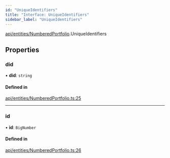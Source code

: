 ```yaml
---
id: "UniqueIdentifiers"
title: "Interface: UniqueIdentifiers"
sidebar_label: "UniqueIdentifiers"
---
```


[api/entities/NumberedPortfolio](../../../../../modules/API/Entities/NumberedPortfolio/NumberedPortfolio.md).UniqueIdentifiers

## Properties

### did

• **did**: `string`

#### Defined in

[api/entities/NumberedPortfolio.ts:25](https://github.com/PolymeshAssociation/polymesh-sdk/blob/fbf6882d0/src/api/entities/NumberedPortfolio.ts#L25)

___

### id

• **id**: `BigNumber`

#### Defined in

[api/entities/NumberedPortfolio.ts:26](https://github.com/PolymeshAssociation/polymesh-sdk/blob/fbf6882d0/src/api/entities/NumberedPortfolio.ts#L26)
